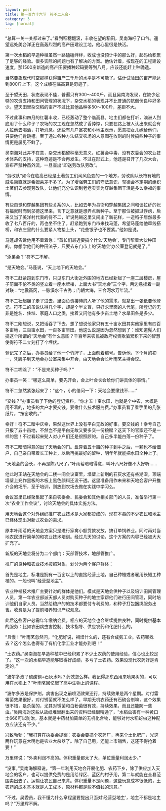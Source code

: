 ```yaml
---
layout: post
title: 第一百六十六节　符不二入会-
category: 3
tag: [normal]
---
```


“总算一关一关都过来了。”看到稻穗翻滚，丰收在望的稻田，吴南海吁了口气。遥望远处美台洋正在轰轰烈烈的高产田建设工地，他心里很是快活。

第一次水稻的早造种植虽然一路磕磕绊绊，收成也没预计中的那么好，起码给积累了足够的经验。很多实际的问题也有了解决的方案。他估计着，按现在的工程建设速度，那1500亩新造的高产田要播种起码要等到八月。应该还能赶上种晚造。

当然要象现代时空那样获得亩产二千斤的水平是不可能了。估计试验田的亩产能达到800斤上下。这个成绩在临高算是奇迹了。

至于望天田，状态表现不佳，普遍只有300～400斤。而且吴南海发现，在缺少足够的农资支持和田间管理的状况下，杂交水稻的表现并不比普通的抗倒伏良种好多少。望天田里杂交稻的亩产不过比其他品种多50～100斤，差距不大。

不过此事和四月的红薯丰收，已经轰动了整个临高县。地主们都在打听，澳洲人到底用了什么种子？农场的农工现在忽然成了香饽饽，只要在路上被人认出来就会有人拉他去喝酒，打听消息。还些有几户富农和小地主表示，愿意把女儿嫁给他们，只要他们肯跳槽。至于通过各种方法结交农场的人意图在收割的时候搞些种子的事情更是屡见不鲜了。

吴南海对此并不在意，杂交水稻留种毫无意义，红薯会中毒，没有农委会的农业技术体系的支持，这种奇迹是不会再发生。不过在形式上，他还是召开了几次大会，宣布严禁种苗外流，一旦查出“即送劳改队劳改”。

“劳改队”如今在临高已经是土著劳工们闻风色变的一个地方，劳改队队长符有地的威名简直就是希姆莱差不多了。为了增强劳工们的守法意识，邬德会不定期的组织土著们去参观劳改队，让他们充分认识到老老实实为穿越集团干活是多么幸福的事情。

有些自觉和穿越集团有些关系的人，比如去年为县衙和穿越集团之间和谈拉纤的张有福就时而到邬德这里来，言下之意就是想弄点新种子。至于那位被抓过俘虏，后来又当了美洋村代表的符不二，听说髡贼这里又闹出了新花样，一造稻子居然最多收了七八百斤的，再也坐不住了。赶紧跑到东门市来找马蓬，希望马蓬给他牵线搭桥，和农庄里的什么要紧人物接上头，“花些银子也不要紧。”他如是说。

马蓬却告诉他用不着着急：“首长们最近要搞个什么‘天地会’，专门帮着大伙种田的。你想学他们的种田法子，只要去东门市上的‘天地会’办公室登记就是了。”

“添弟会？”符不二不解。

“是天地会。”马蓬说，“天上地下的天地会。”

符不二赶紧跑到东门市，只见东门大街近外围的地方已经新起了一座二层楼房，屋子前面不伦不类的竖立着一座木牌楼，上面大书“天地会”三个字，两边悬挂着一副对联：“地震高冈，一脉溪水千古秀；门朝大海，三合河水万年流。”

符不二壮起胆子走了进去，里面负责接待的人听了他的需求，就拿出一张纸要他登记。符不二的虽说认得几个字，却是个半文盲，只好求里面的人代笔，所登记的无非是姓名、住址、家庭人口之类，接着又问他有多少亩土地？水旱田各是多少。

符不二刚想说，又把话吞了下去，想了想说他家只有五十亩水田其实他家里有四百多亩地，三百亩水田，一百多亩旱田。他这么说是因为忽然想到了：谁知道髡人们搞这个所谓的“天地会”有什么意图？千百年来农民被政府权贵欺骗累积下来的智慧使得符不二立刻打了个埋伏。

登记完了之后，办事员给了他一个竹牌子，上面刻着编号。告诉他，下个月的初一，凭牌子到天地会办公室来集中开会，由天地会会长叶雨茗主持会议。

符不二糊涂了：“不是来买种子吗？”

办事员一笑：“哪这么简单，要先开会，会上叶会长会给你们讲具体的事情。”

符不二忽然紧张起来了：“这个，小的借问一下：天地会要缴钱不……”

“交钱？”办事员看了下他的登记资料，“你才五十亩水田，也就是个中农，大概是用不着的，地多的大户才要交钱。要缴什么技术服务费。”办事员看了看手里的几张纸片，“按亩收的。”

幸好！符不二暗中庆幸，果然这世界上没有平白无故的好事。要交钱的！幸亏自己只报了五十亩地，不然岂不是平白无故又要多交一份粮赋？这天下的官家还不是一样的黑！不过看起来髡人对小户们还是很照顾的。自己多半能白落一份种子了。

符不二暗暗得意的出了天地会的门。盘算着五十亩的种子到手之后，一颗也不给佃户，自己亲自带着长工种上，以后再挑最好的留种，明年年就能把水田全种上了。

“天地会的会长，不再是陈八尺了。”叶雨茗暗暗得意，叫叶八尺好像不大好听……

他此时正站在天地会的二楼一间会议室里，墙壁上新刷的石灰水还有些潮湿，顶端墙壁上充作黑板的木板上黑色颜料还没干透。这里准备用作未来和天地会客户开推介会的场所，至于培训，则放到农场去做在实践中学习么。

会议室里已经聚集起了来自农委会、民委会和其他相关部门的人员，准备举行第一次“农业工作会议”，讨论天地会的具体实施方法。

用天地会这个对外组织推广农业技术是大家都赞成的，现在本县的不少农民和地主已经体现出对新式农业的需求。

原本叶雨茗的天地会方案只是进行家禽小额贷款发放，搞订单饲养业。同时再对当地农民进行简单的和农业技术培训。经过几天的讨论，这个方案的内容已经被大大扩充了。

新版的天地会将分为二个部门：天部管技术，地部管推广。

推广的良种和农业技术按照对象，划分为两个客户群体：

首先是地主，标准是拥有一百亩以上的直接经营土地，自己种植或者雇用长短工种植的。一般也叫“经营型地主”。

农业种植技术推广主要针对的群体是他们。模式是天地会供种子以及培训田间管理人员，第一年农业部派天部人员对购买种子的地主家帮他们进行田间管理，同时培训他们自家人员。当然给粮户的的技术都要付专利费的，和种子打包捆绑服务出售。收费是为了提前培养知识产权观念。

此后这些客户必需年年缴纳会费。相应的天地会也会继续提供良种，同时提供基本的服务：比如农田病虫害控制、技术指导、供应农药和化肥什么的。

“且慢！”叶雨茗忽然问，“化肥好说，褐煤什么的，还有合成氨工业。农药哪找去？这个怎么也得有了有机化学工业才能办到吧！”

“土农药。”吴南海在早造种植中已经积累了不少土农药的使用经验，信心也比较足了。“这一次的水稻早造能够取得好成绩，多亏了土农药。效果没现代农药好是肯定的。”

“波尔多液？硫酸铜+石灰水吗？药效怎么样。我记得那东西用来喷果树的，可以用在水稻上？”叶雨茗回忆起了高中生物上的课程。

“波尔多液是保护剂，病害出现之前喷洒效果还行，持续效果是两个星期。对付霜霉菌效果很好，对付锈菌就不怎么样了。早期无机农药还有石硫合剂嘛，这个效果很不错，是杀菌的，尤其对锈菌和白粉菌很有效，持续效果，而且还能防一些虫。”吴南海对这些从故纸堆里翻出来的资料已经很精通了，“水稻虫害有一种黄口土666可以防治，基本就是中药材加简单的无机化合物，能够对付水稻蚜虫这种配方应该还有不少。”

兴致勃勃：“我打算在执委会提案：农委会要搞个农药厂，再来个土化肥厂，光这两样玩意在大明也是农业大杀器了。除了自己用，还能上市销售，这还不得抢着要！”

万里辉说：“外卖利润不高的。体积重量都太了大，单位重量利润太少。”

“没事。”吴南海解释说，“第一年利用天地会开展化肥、农药下乡，除了供应加入天地会的客户，也可以提供免费的是用给绿区、蓝区的村子用，第二年就能在全县范围卖出去了。运输让农民自己来背。体积重量不是问题，这些玩意成本很低的，土农药的成本基本就是人工成本，原材料都是些不值钱的玩意。”

“不过，吴委员，我不懂为什么章程里要提出只面对‘经营型地主’，地主不都是地主吗？”万里辉不解。